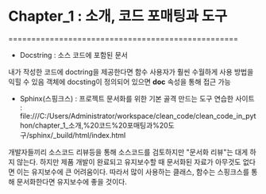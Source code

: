 # Chapter_1 : 소개, 코드 포매팅과 도구
==================================================

- Docstring : 소스 코드에 포함된 문서

내가 작성한 코드에 doctring을 제공한다면 함수 사용자가 훨씬 수월하게 사용 방법을 익힐 수 있음
객체에 docsting이 정의되어 있으면 __doc__ 속성을 통해 접근 가능

- Sphinx(스핑크스) : 프로젝트 문서화를 위한 기본 골격 만드는 도구
연습한 사이트 : file:///C:/Users/Administrator/workspace/clean_code/clean_code_in_python/chapter_1_소개,%20코드%20포매팅과%20도구/sphinx/_build/html/index.html

개발자들끼리 소스코드 리뷰등을 통해 소스코드를 검토하지만 "문서화 리뷰"는 대게 하지 않는다.
하지만 제품 개발이 완료되고 유지보수할 때 문서화된 자료가 아무것도 없다면 이는 유지보수에 큰 어려움이다.
따라서 많이 사용하는 클래스, 함수는 스핑크스를 통해 문서화한다면 유지보수에 좋을 것이다.
